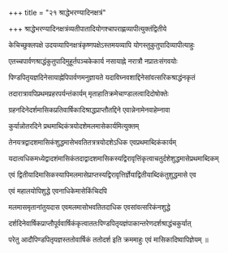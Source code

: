 +++
title = "२१ श्राद्धेभरण्यादिनक्षत्रं"

+++
श्राद्धेभरण्यादिनक्षत्रंव्यतीपातादियोगश्चापराह्णव्यापीत्युक्तंद्वितीये

केचिच्छुक्लपक्षे उदयव्यापिनक्षत्रंकृष्णपक्षेऽस्तमयव्यापि योगस्तुकुतुपादिव्यापीत्याहुः

एतच्चपार्वणश्राद्धंकुतुपादिमुहूर्तपञ्चकेकार्य नसायाह्ने नरात्रौ नप्रातःसंगवयोः

पिण्डपितृयज्ञदिनेसायाह्नेपिपार्वणमनुज्ञायते यदाविघ्नवशाद्दिनेसांवत्सरिकश्राद्धंनकृतं

तदारात्रावपिप्रथमप्रहरपर्यन्तंकार्यम् मृताहातिक्रमेचाण्डालत्वादिदोषोक्तेः

ग्रहनदिनेदर्शमासिकप्रतिवार्षिकादिश्राद्धप्राप्तौतद्दिने एवान्नेनामेनवाहेम्नावा

कुर्यान्नोतरदिने प्रथमाब्दिकंत्रयोदशेमलमासेकार्यमित्युक्तम्

तेनयत्रद्वादशमासिकंशुद्धमासेभवतितत्रत्रयोदशेऽधिक एवप्रथमाब्दिकंकार्यम्

यदात्वधिकमध्येद्वादशंमासिकंतदाद्वादशमासिकस्यद्विरावृत्तिंकृत्वाचतुर्दशेशुद्धमासेप्रथमाब्दिकम्

एवं द्वितीयादिमासिकस्यापिमलमासेप्राप्तस्यद्विरावृत्तिर्ज्ञेयाद्वितीयाब्दिकंतुशुद्धमासे एव

एवं महालयोपिशुद्धे एवनाधिकेमासेकिंचिदपि

मलमासमृतानांतुयदास एवमलमासोभवतितदाधिक एवसांवत्सरिकंनशुद्धे

दर्शदिनेवार्षिकप्राप्तौपूर्ववार्षिकंकृत्वाततःपिण्डपितृयज्ञंपाकान्तरेणदर्शश्राद्धंचकुर्यात्

परेतु आदौपिण्डपितृयज्ञस्ततोवार्षिकं ततोदर्श इति क्रममाहुः एवं मासिकादिष्वापिज्ञेयम् ॥
